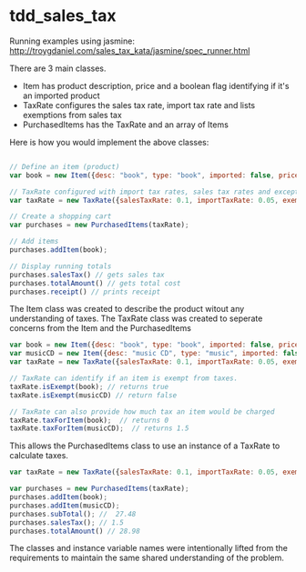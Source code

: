 tdd_sales_tax
=============

Running examples using jasmine:
http://troygdaniel.com/sales_tax_kata/jasmine/spec_runner.html

There are 3 main classes.  
- Item has product description, price and a boolean flag identifying if it's an imported product
- TaxRate configures the sales tax rate, import tax rate and lists exemptions from sales tax
- PurchasedItems has the TaxRate and an array of Items

Here is how you would implement the above classes:
```javascript

// Define an item (product)
var book = new Item({desc: "book", type: "book", imported: false, price: 12.49});

// TaxRate configured with import tax rates, sales tax rates and exceptions from sales taxes
var taxRate = new TaxRate({salesTaxRate: 0.1, importTaxRate: 0.05, exemptions: ["book", "food", "medical"]});

// Create a shopping cart
var purchases = new PurchasedItems(taxRate);

// Add items 
purchases.addItem(book);

// Display running totals
purchases.salesTax() // gets sales tax
purchases.totalAmount() // gets total cost
purchases.receipt() // prints receipt
```

The Item class was created to describe the product witout any understanding of taxes.   The TaxRate class was created to seperate concerns from the Item and the PurchasedItems

```javascript
var book = new Item({desc: "book", type: "book", imported: false, price: 12.49});
var musicCD = new Item({desc: "music CD", type: "music", imported: false, price: 14.99});
var taxRate = new TaxRate({salesTaxRate: 0.1, importTaxRate: 0.05, exemptions: ["book", "food", "medical"]});

// TaxRate can identify if an item is exempt from taxes.
taxRate.isExempt(book); // returns true
taxRate.isExempt(musicCD) // return false

// TaxRate can also provide how much tax an item would be charged
taxRate.taxForItem(book);  // returns 0
taxRate.taxForItem(musicCD);  // returns 1.5
```

This allows the PurchasedItems class to use an instance of a TaxRate to calculate taxes.

```javascript
var taxRate = new TaxRate({salesTaxRate: 0.1, importTaxRate: 0.05, exemptions: ["book", "food", "medical"]});

var purchases = new PurchasedItems(taxRate);
purchases.addItem(book); 
purchases.addItem(musicCD); 
purchases.subTotal(); //  27.48
purchases.salesTax(); // 1.5
purchases.totalAmount() // 28.98

```

The classes and instance variable names were intentionally lifted from the requirements to maintain the same shared understanding of the problem.
